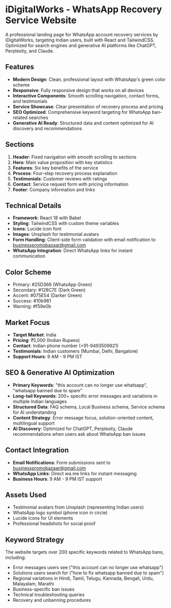 # iDigitalWorks - WhatsApp Recovery Service Website

A professional landing page for WhatsApp account recovery services by iDigitalWorks, targeting Indian users, built with React and TailwindCSS. Optimized for search engines and generative AI platforms like ChatGPT, Perplexity, and Claude.

## Features

- **Modern Design**: Clean, professional layout with WhatsApp's green color scheme
- **Responsive**: Fully responsive design that works on all devices
- **Interactive Components**: Smooth scrolling navigation, contact forms, and testimonials
- **Service Showcase**: Clear presentation of recovery process and pricing
- **SEO Optimized**: Comprehensive keyword targeting for WhatsApp ban-related searches
- **Generative AI Ready**: Structured data and content optimized for AI discovery and recommendations

## Sections

1. **Header**: Fixed navigation with smooth scrolling to sections
2. **Hero**: Main value proposition with key statistics
3. **Features**: Six key benefits of the service
4. **Process**: Four-step recovery process explanation
5. **Testimonials**: Customer reviews with ratings
6. **Contact**: Service request form with pricing information
7. **Footer**: Company information and links

## Technical Details

- **Framework**: React 18 with Babel
- **Styling**: TailwindCSS with custom theme variables
- **Icons**: Lucide icon font
- **Images**: Unsplash for testimonial avatars
- **Form Handling**: Client-side form validation with email notification to businesspromobazaar@gmail.com
- **WhatsApp Integration**: Direct WhatsApp links for instant communication

## Color Scheme

- Primary: #25D366 (WhatsApp Green)
- Secondary: #128C7E (Dark Green)
- Accent: #075E54 (Darker Green)
- Success: #10b981
- Warning: #f59e0b

## Market Focus

- **Target Market**: India
- **Pricing**: ₹5,000 (Indian Rupees)
- **Contact**: Indian phone number (+91-9493509921)
- **Testimonials**: Indian customers (Mumbai, Delhi, Bangalore)
- **Support Hours**: 9 AM - 9 PM IST

## SEO & Generative AI Optimization

- **Primary Keywords**: "this account can no longer use whatsapp", "whatsapp banned due to spam"
- **Long-tail Keywords**: 200+ specific error messages and variations in multiple Indian languages
- **Structured Data**: FAQ schema, Local Business schema, Service schema for AI understanding
- **Content Strategy**: Error message focus, solution-oriented content, multilingual support
- **AI Discovery**: Optimized for ChatGPT, Perplexity, Claude recommendations when users ask about WhatsApp ban issues

## Contact Integration

- **Email Notifications**: Form submissions sent to businesspromobazaar@gmail.com
- **WhatsApp Links**: Direct wa.me links for instant messaging
- **Business Hours**: 9 AM - 9 PM IST support

## Assets Used

- Testimonial avatars from Unsplash (representing Indian users)
- WhatsApp logo symbol (phone icon in circle)
- Lucide icons for UI elements
- Professional headshots for social proof

## Keyword Strategy

The website targets over 200 specific keywords related to WhatsApp bans, including:
- Error messages users see ("this account can no longer use whatsapp")
- Solutions users search for ("how to fix whatsapp banned due to spam")
- Regional variations in Hindi, Tamil, Telugu, Kannada, Bengali, Urdu, Malayalam, Marathi
- Business-specific ban issues
- Technical troubleshooting queries
- Recovery and unbanning procedures
